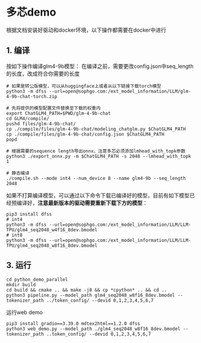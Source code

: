 # 多芯demo

根据文档安装好驱动和docker环境，以下操作都需要在docker中进行

## 1. 编译

按如下操作编译glm4-9b模型：
在编译之前，需要更改config.json中seq_length的长度，改成符合你需要的长度

```shell
# 如果是转公版模型，可以从huggingface上或者从以下链接下载torch模型
python3 -m dfss --url=open@sophgo.com:/ext_model_information/LLM/glm-4-9b-chat-torch.zip

# 先将提供的模型配置文件替换至下载的权重内
export ChatGLM4_PATH=$PWD/glm-4-9b-chat
cd GLM4/compile/
pushd files/glm-4-9b-chat/
cp ./compile/files/glm-4-9b-chat/modeling_chatglm.py $ChatGLM4_PATH
cp ./compile/files/glm-4-9b-chat/config.json $ChatGLM4_PATH
popd

# 根据需要的sequence length导出onnx，注意多芯必须添加lmhead_with_topk参数
python3 ./export_onnx.py -m $ChatGLM4_PATH -s 2048 --lmhead_with_topk 1

# 静态编译
./compile.sh --mode int4 --num_device 8 --name glm4-9b --seq_length 2048
```

如果不打算编译模型，可以通过以下命令下载已编译好的模型，目前有如下模型已经预编译好，**注意最新版本的驱动需要重新下载下方的模型**：
```shell
pip3 install dfss
# int4
python3 -m dfss --url=open@sophgo.com:/ext_model_information/LLM/LLM-TPU/glm4_seq2048_w4f16_8dev.bmodel
# int8
python3 -m dfss --url=open@sophgo.com:/ext_model_information/LLM/LLM-TPU/glm4_seq2048_w8f16_8dev.bmodel
```

## 3. 运行
```shell
cd python_demo_parallel
mkdir build 
cd build && cmake .. && make -j8 && cp *cpython* .. && cd ..
python3 pipeline.py --model_path glm4_seq2048_w8f16_8dev.bmodel --tokenizer_path ../token_config/ --devid 0,1,2,3,4,5,6,7
```

运行web demo
```shell
pip3 install gradio==3.39.0 mdtex2html==1.2.0 dfss
python3 web_demo.py --model_path ./glm4_seq2048_w8f16_8dev.bmodel --tokenizer_path ..token_config/ --devid 0,1,2,3,4,5,6,7
```
